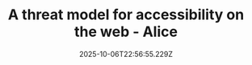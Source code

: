 ---
layout: bookmark
title: A threat model for accessibility on the web - Alice
tags:
  - Bookmarks
  - Accessibility
  - CSS
  - Browsers
  - HTML
  - Web Standards
date: 2025-10-06T22:56:55.229Z
created: 2025-10-06T22:56:55.229Z
modified: 2025-10-06T22:58:19.348Z
link: https://alice.boxhall.au/articles/a-threat-model-for-accessibility-on-the-web/
id: 1373857224
excerpt: A explanation of the primary threat to accessibility on the web, and a call to action for the web standards community
image: https://alice.boxhall.au/assets/opengraph/2025-10-02-a-threat-model-for-accessibility-on-the-web-preview.jpeg
---